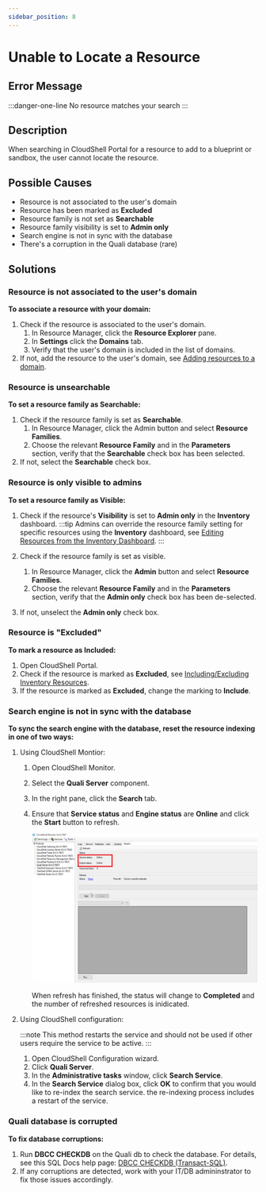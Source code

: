 ```yaml
---
sidebar_position: 8
---
```


# Unable to Locate a Resource

## Error Message

:::danger-one-line
No resource matches your search
:::

## Description

When searching in CloudShell Portal for a resource to add to a blueprint or sandbox, the user cannot locate the resource.

## Possible Causes

- Resource is not associated to the user's domain
- Resource has been marked as **Excluded**
- Resource family is not set as **Searchable**
- Resource family visibility is set to **Admin only**
- Search engine is not in sync with the database
- There's a corruption in the Quali database (rare)

## Solutions

### Resource is not associated to the user's domain

**To associate a resource with your domain:**

1. Check if the resource is associated to the user's domain.
    1. In Resource Manager, click the **Resource Explorer** pane.
    2. In **Settings** click the **Domains** tab.
    3. Verify that the user's domain is included in the list of domains.
2. If not, add the resource to the user's domain, see [Adding resources to a domain](../../admin/cloudshell-identity-management/cloudshell-domains/addingremoving-resources-from-a-domain.md#adding-resources-to-a-domain).

### Resource is unsearchable

**To set a resource family as Searchable:**

1. Check if the resource family is set as **Searchable**.
    1. In Resource Manager, click the Admin button and select **Resource Families**.
    2. Choose the relevant **Resource Family** and in the **Parameters** section, verify that the **Searchable** check box has been selected.
2. If not, select the **Searchable** check box.

### Resource is only visible to admins

**To set a resource family as Visible:**

1. Check if the resource's **Visibility** is set to **Admin only** in the **Inventory** dashboard.
    :::tip
    Admins can override the resource family setting for specific resources using the **Inventory** dashboard, see [Editing Resources from the Inventory Dashboard](../../portal/inventory/managing-resources/editing-resources-from-inventory-dashboard.md).
    :::
    
2. Check if the resource family is set as visible.
    1. In Resource Manager, click the **Admin** button and select **Resource Families**.
    2. Choose the relevant **Resource Family** and in the **Parameters** section, verify that the **Admin only** check box has been de-selected.
3. If not, unselect the **Admin only** check box.

### Resource is "Excluded"

**To mark a resource as Included:**

1. Open CloudShell Portal.
2. Check if the resource is marked as **Excluded**, see [Including/Excluding Inventory Resources](../../portal/inventory/managing-resources/include-exclude-resources.md).
3. If the resource is marked as **Excluded**, change the marking to **Include**.
    

### Search engine is not in sync with the database

**To sync the search engine with the database, reset the resource indexing in one of two ways:**

1. Using CloudShell Montior:
    1. Open CloudShell Monitor.
    2. Select the **Quali Server** component.
    3. In the right pane, click the **Search** tab.
    4. Ensure that **Service status** and **Engine status** are **Online** and click the **Start** button to refresh.
        
        ![](/Images/Troubleshoot/LogMonitor-QualiServer.png)
        
        When refresh has finished, the status will change to **Completed** and the number of refreshed resources is inidicated.
        
2. Using CloudShell configuration:
    
    :::note
    This method restarts the service and should not be used if other users require the service to be active.
    :::
    
    1. Open CloudShell Configuration wizard.
    2. Click **Quali Server**.
    3. In the **Administrative tasks** window, click **Search Service**.
    4. In the **Search Service** dialog box, click **OK** to confirm that you would like to re-index the search service. the re-indexing process includes a restart of the service.

### Quali database is corrupted

**To fix database corruptions:**

1. Run **DBCC CHECKDB** on the Quali db to check the database. For details, see this SQL Docs help page: [DBCC CHECKDB (Transact-SQL)](https://docs.microsoft.com/en-us/sql/t-sql/database-console-commands/dbcc-checkdb-transact-sql?view=sql-server-ver15).
2. If any corruptions are detected, work with your IT/DB admininstrator to fix those issues accordingly.
